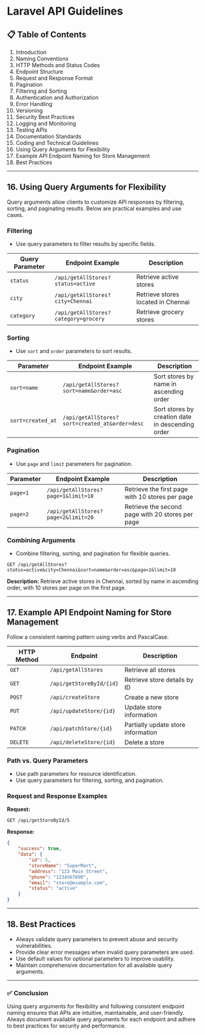 # Laravel API Guidelines

## 📋 **Table of Contents**
1. Introduction
2. Naming Conventions
3. HTTP Methods and Status Codes
4. Endpoint Structure
5. Request and Response Format
6. Pagination
7. Filtering and Sorting
8. Authentication and Authorization
9. Error Handling
10. Versioning
11. Security Best Practices
12. Logging and Monitoring
13. Testing APIs
14. Documentation Standards
15. Coding and Technical Guidelines
16. Using Query Arguments for Flexibility
17. Example API Endpoint Naming for Store Management
18. Best Practices

---

## 16. **Using Query Arguments for Flexibility**
Query arguments allow clients to customize API responses by filtering, sorting, and paginating results. Below are practical examples and use cases.

### **Filtering**
- Use query parameters to filter results by specific fields.

| **Query Parameter** | **Endpoint Example**                               | **Description**                                          |
|--------------------|-----------------------------------------|---------------------------------------------------------|
| `status`           | `/api/getAllStores?status=active`       | Retrieve active stores                                  |
| `city`             | `/api/getAllStores?city=Chennai`        | Retrieve stores located in Chennai                      |
| `category`         | `/api/getAllStores?category=grocery`    | Retrieve grocery stores                                 |

### **Sorting**
- Use `sort` and `order` parameters to sort results.

| **Parameter**      | **Endpoint Example**                                | **Description**                                                   |
|-------------------|---------------------------------------------------|-----------------------------------------------------------------|
| `sort=name`       | `/api/getAllStores?sort=name&order=asc`           | Sort stores by name in ascending order                           |
| `sort=created_at` | `/api/getAllStores?sort=created_at&order=desc`    | Sort stores by creation date in descending order                 |

### **Pagination**
- Use `page` and `limit` parameters for pagination.

| **Parameter**       | **Endpoint Example**                             | **Description**                                         |
|--------------------|-----------------------------------------------|-----------------------------------------------------|
| `page=1`           | `/api/getAllStores?page=1&limit=10`            | Retrieve the first page with 10 stores per page      |
| `page=2`           | `/api/getAllStores?page=2&limit=20`            | Retrieve the second page with 20 stores per page     |

### **Combining Arguments**
- Combine filtering, sorting, and pagination for flexible queries.

```plaintext
GET /api/getAllStores?status=active&city=Chennai&sort=name&order=asc&page=1&limit=10
```

**Description:** Retrieve active stores in Chennai, sorted by name in ascending order, with 10 stores per page on the first page.

---

## 17. **Example API Endpoint Naming for Store Management**
Follow a consistent naming pattern using verbs and PascalCase.

| **HTTP Method** | **Endpoint**                              | **Description**                                          |
|-----------------|-----------------------------------------|---------------------------------------------------------|
| `GET`           | `/api/getAllStores`                      | Retrieve all stores                                     |
| `GET`           | `/api/getStoreById/{id}`                 | Retrieve store details by ID                           |
| `POST`          | `/api/createStore`                       | Create a new store                                     |
| `PUT`           | `/api/updateStore/{id}`                  | Update store information                               |
| `PATCH`         | `/api/patchStore/{id}`                   | Partially update store information                     |
| `DELETE`        | `/api/deleteStore/{id}`                  | Delete a store                                         |

### **Path vs. Query Parameters**
- Use path parameters for resource identification.
- Use query parameters for filtering, sorting, and pagination.

### **Request and Response Examples**

**Request:**
```plaintext
GET /api/getStoreById/5
```

**Response:**
```json
{
    "success": true,
    "data": {
        "id": 5,
        "storeName": "SuperMart",
        "address": "123 Main Street",
        "phone": "1234567890",
        "email": "store@example.com",
        "status": "active"
    }
}
```

---

## 18. **Best Practices**
- Always validate query parameters to prevent abuse and security vulnerabilities.
- Provide clear error messages when invalid query parameters are used.
- Use default values for optional parameters to improve usability.
- Maintain comprehensive documentation for all available query arguments.

---

### ✅ **Conclusion**
Using query arguments for flexibility and following consistent endpoint naming ensures that APIs are intuitive, maintainable, and user-friendly. Always document available query arguments for each endpoint and adhere to best practices for security and performance.
